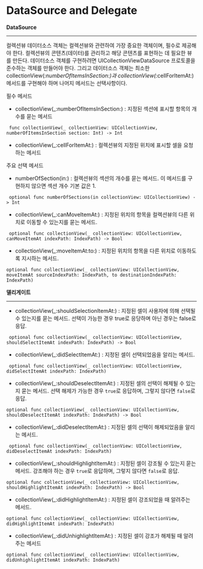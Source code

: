 # DataSource and Delegate

**DataSource**

---

 컬렉션뷰 데이터소스 객체는 컬렉션뷰와 관련하여 가장 중요한 객체이며, 필수로 제공해야 한다. 컬렉션뷰의 콘텐츠(데이터)를 관리하고 해당 콘텐츠를 표현하는 데 필요한 뷰를 만든다. 데이터소스 객체를 구현하려면 UICollectionViewDataSource 프로토콜을 준수하는 객체를 만들어야 한다. 그리고 데이터소스 객체는 최소한 collectionView(*:numberOfItemsInSection:)과 collectionView(*:cellForItemAt:) 메서드를 구현해야 하며 나머지 메서드는 선택사항이다.

필수 메서드

- collectionView(_:numberOfItemsInSection:) : 지정된 섹션에 표시할 항목의 개수를 묻는 메서드

```
 func collectionView(_ collectionView: UICollectionView, numberOfItemsInSection section: Int) -> Int
```

- collectionView(_:cellForItemAt:) : 컬렉션뷰의 지정된 위치에 표시할 셀을 요청하는 메서드

주요 선택 메서드

- numberOfSection(in:) : 컬렉션뷰의 섹션의 개수를 묻는 메서드. 이 메서드를 구현하지 않으면 섹션 개수 기본 값은 1.

```
 optional func numberOfSections(in collectionView: UICollectionView) -> Int
```

- collectionView(_:canMoveItemAt:) : 지정된 위치의 항목을 컬렉션뷰의 다른 위치로 이동할 수 있는지를 묻는 메서드.

```
 optional func collectionView(_ collectionView: UICollectionView, canMoveItemAt indexPath: IndexPath) -> Bool
```

- collectionView(_:moveItemAt:to:) : 지정된 위치의 항목을 다른 위치로 이동하도록 지시하는 메서드.

```
optional func collectionView(_ collectionView: UICollectionView, moveItemAt sourceIndexPath: IndexPath, to destinationIndexPath: IndexPath)
```

**델리게이트**

---

- collectionView(_:shouldSelectionItemAt:) : 지정된 셀이 사용자에 의해 선택될 수 있는지를 묻는 메서드. 선택이 가능한 경우 true로 응당하며 아닌 경우는 false로 응답.

```
 optional func collectionView(_ collectionView: UICollectionView, shouldSelectItemAt indexPath: IndexPath) -> Bool
```

- collectionView(_:didSelectItemAt:) : 지정된 셀이 선택되었음을 알리는 메서드.

```
 optional func collectionView(_ collectionView: UICollectionView, didSelectItemAt indexPath: IndexPath)
```

- collectionView(_:shouldDeselectItemAt:) : 지정된 셀의 선택이 해제될 수 있는지 묻는 메서드. 선택 해제가 가능한 경우 `true`로 응답하며, 그렇지 않다면 `false`로 응답.

```
optional func collectionView(_ collectionView: UICollectionView, shouldDeselectItemAt indexPath: IndexPath) -> Bool
```

- collectionView(_:didDeselectItemAt:) : 지정된 셀의 선택이 해제되었음을 알리는 메서드.

```
 optional func collectionView(_ collectionView: UICollectionView, didDeselectItemAt indexPath: IndexPath)
```

- collectionView(_:shouldHighlightItemAt:) : 지정된 셀이 강조될 수 있는지 묻는 메서드. 강조해야 하는 경우 `true`로 응답하며, 그렇지 않다면 `false`로 응답.

```
optional func collectionView(_ collectionView: UICollectionView, shouldHighlightItemAt indexPath: IndexPath) -> Bool
```

- collectionView(_:didHighlightItemAt:) : 지정된 셀이 강조되었을 때 알려주는 메서드.

```
optional func collectionView(_ collectionView: UICollectionView, didHighlightItemAt indexPath: IndexPath)
```

- collectionView(_:didUnhighlightItemAt:) : 지정된 셀이 강조가 해제될 때 알려주는 메서드

```
optional func collectionView(_ collectionView: UICollectionView, didUnhighlightItemAt indexPath: IndexPath)
```
